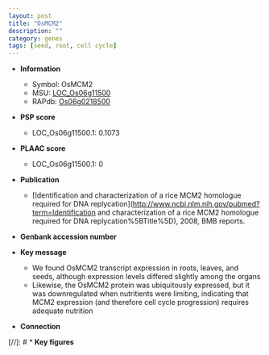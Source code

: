 ```yaml
---
layout: post
title: "OsMCM2"
description: ""
category: genes
tags: [seed, root, cell cycle]
---
```


* **Information**  
    + Symbol: OsMCM2  
    + MSU: [LOC_Os06g11500](http://rice.plantbiology.msu.edu/cgi-bin/ORF_infopage.cgi?orf=LOC_Os06g11500)  
    + RAPdb: [Os06g0218500](http://rapdb.dna.affrc.go.jp/viewer/gbrowse_details/irgsp1?name=Os06g0218500)  

* **PSP score**  
    + LOC_Os06g11500.1: 0.1073 

* **PLAAC score**  
    + LOC_Os06g11500.1: 0 

* **Publication**  
    + [Identification and characterization of a rice MCM2 homologue required for DNA replycation](http://www.ncbi.nlm.nih.gov/pubmed?term=Identification and characterization of a rice MCM2 homologue required for DNA replycation%5BTitle%5D), 2008, BMB reports.

* **Genbank accession number**  

* **Key message**  
    + We found OsMCM2 transcript expression in roots, leaves, and seeds, although expression levels differed slightly among the organs
    + Likewise, the OsMCM2 protein was ubiquitously expressed, but it was downregulated when nutritients were limiting, indicating that MCM2 expression (and therefore cell cycle progression) requires adequate nutrition

* **Connection**  

[//]: # * **Key figures**  


